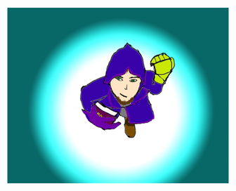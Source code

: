 ![A picture of (sort of) myself I drew in a previous course](https://raw.githubusercontent.com/PrismaticAxis/markdown-portfolio/add-images-links/Untitled-1.jpg)
